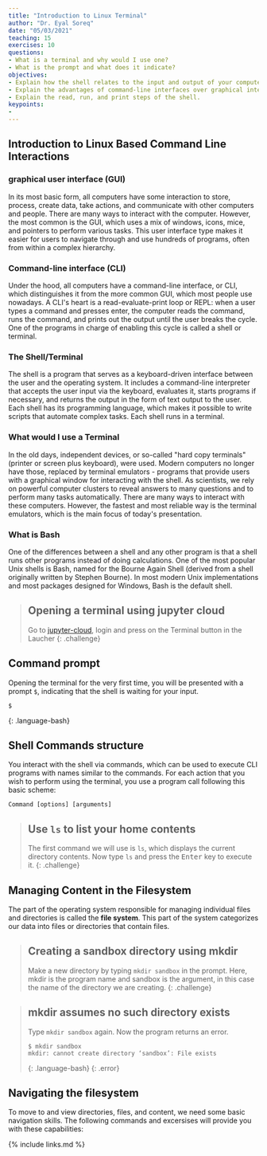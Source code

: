 ```yaml
---
title: "Introduction to Linux Terminal"
author: "Dr. Eyal Soreq" 
date: "05/03/2021"
teaching: 15
exercises: 10
questions:
- What is a terminal and why would I use one?
- What is the prompt and what does it indicate? 
objectives:
- Explain how the shell relates to the input and output of your computer.
- Explain the advantages of command-line interfaces over graphical interfaces.
- Explain the read, run, and print steps of the shell.
keypoints:
- 
---
```


## Introduction to Linux Based Command Line Interactions


### graphical user interface (GUI)
In its most basic form, all computers have some interaction to store, process, create data, take actions, and communicate with other computers and people. There are many ways to interact with the computer. However, the most common is the GUI, which uses a mix of windows, icons, mice, and pointers to perform various tasks. This user interface type makes it easier for users to navigate through and use hundreds of programs, often from within a complex hierarchy.

### Command-line interface (CLI)
Under the hood, all computers have a command-line interface, or CLI, which distinguishes it from the more common GUI, which most people use nowadays. A CLI's heart is a read-evaluate-print loop or REPL: when a user types a command and presses enter, the computer reads the command, runs the command, and prints out the output until the user breaks the cycle. One of the programs in charge of enabling this cycle is called a shell or terminal.

### The Shell/Terminal
The shell is a program that serves as a keyboard-driven interface between the user and the operating system. It includes a command-line interpreter that accepts the user input via the keyboard, evaluates it, starts programs if necessary, and returns the output in the form of text output to the user. Each shell has its programming language, which makes it possible to write scripts that automate complex tasks. Each shell runs in a terminal.

### What would I use a Terminal 
In the old days, independent devices, or so-called "hard copy terminals" (printer or screen plus keyboard), were used. Modern computers no longer have those, replaced by terminal emulators - programs that provide users with a graphical window for interacting with the shell. As scientists, we rely on powerful computer clusters to reveal answers to many questions and to perform many tasks automatically. There are many ways to interact with these computers. However, the fastest and most reliable way is the terminal emulators, which is the main focus of today's presentation.

### What is Bash
One of the differences between a shell and any other program is that a shell runs other programs instead of doing calculations. One of the most popular Unix shells is Bash, named for the Bourne Again Shell (derived from a shell originally written by Stephen Bourne). In most modern Unix implementations and most packages designed for Windows, Bash is the default shell.

> ## Opening a terminal using jupyter cloud
> Go to [jupyter-cloud](https://jupyter-cloud.gwdg.de/), login and press on the Terminal button in the Laucher
{: .challenge}

## Command prompt
Opening the terminal for the very first time, you will be presented with a prompt `$`, indicating that the shell is waiting for your input.

~~~
$
~~~
{: .language-bash}

## Shell Commands structure
You interact with the shell via commands, which can be used to execute CLI programs with names similar to the commands. For each action that you wish to perform using the terminal, you use a program call following this basic scheme:
```shell
Command [options] [arguments] 
```

> ## Use `ls` to list your home contents 
> The first command we will use is `ls`, which displays the current directory contents.
> Now type `ls` and press the <kbd>Enter</kbd> key to execute it.
{: .challenge}

## Managing Content in the Filesystem
The part of the operating system responsible for managing individual files and directories is called the **file system**. This part of the system categorizes our data into files or directories that contain files. 

> ## Creating a sandbox directory using mkdir
> Make a new directory by typing `mkdir sandbox` in the prompt. Here, mkdir is the program name and sandbox is the argument, in this case the name of the directory we are creating.
{: .challenge}

> ## mkdir assumes no such directory exists 
> Type `mkdir sandbox` again. Now the program returns an error.
> ~~~
> $ mkdir sandbox
> mkdir: cannot create directory ‘sandbox’: File exists
> ~~~
> {: .language-bash}
{: .error}



## Navigating the filesystem
To move to and view directories, files, and content, we need some basic navigation skills. The following commands and excersises will provide you with these capabilities: 


{% include links.md %}

